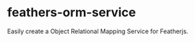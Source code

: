 feathers-orm-service
====================

Easily create a Object Relational Mapping Service for Featherjs.
